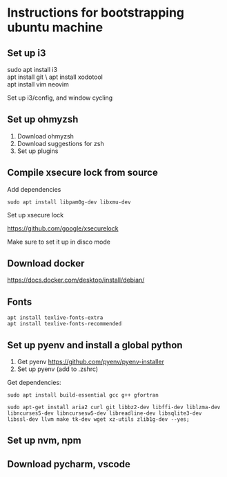 # Instructions for bootstrapping ubuntu machine

## Set up i3

sudo apt install i3 \
     apt install git \ 
     apt install xodotool \
     apt install vim neovim

Set up i3/config, and window cycling 


## Set up ohmyzsh

1. Download ohmyzsh
2. Download suggestions for zsh
3. Set up plugins


## Compile xsecure lock from source


Add dependencies

```
sudo apt install libpam0g-dev libxmu-dev
```


Set up xsecure lock

https://github.com/google/xsecurelock

Make sure to set it up in disco mode

## Download docker

https://docs.docker.com/desktop/install/debian/

## Fonts

```
apt install texlive-fonts-extra
apt install texlive-fonts-recommended
```

## Set up pyenv and install a global python

1) Get pyenv https://github.com/pyenv/pyenv-installer
2) Set up pyenv (add to .zshrc)

Get dependencies:

```
sudo apt install build-essential gcc g++ gfortran
```

```
sudo apt-get install aria2 curl git libbz2-dev libffi-dev liblzma-dev libncurses5-dev libncursesw5-dev libreadline-dev libsqlite3-dev libssl-dev llvm make tk-dev wget xz-utils zlib1g-dev --yes;
```

## Set up nvm, npm

## Download pycharm, vscode


